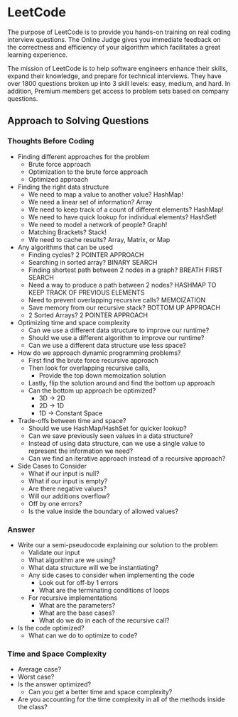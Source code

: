 # LeetCode
The purpose of LeetCode is to provide you hands-on training on real coding interview questions. 
The Online Judge gives you immediate feedback on the correctness and efficiency of your 
algorithm which facilitates a great learning experience.

The mission of LeetCode is to help software engineers enhance their skills, 
expand their knowledge, and prepare for technical interviews. They have over 1800 
questions broken up into 3 skill levels: easy, medium, and hard. In addition, 
Premium members get access to problem sets based on company questions.

## Approach to Solving Questions
### Thoughts Before Coding
* Finding different approaches for the problem
    * Brute force approach
    * Optimization to the brute force approach
    * Optimized approach
* Finding the right data structure
    * We need to map a value to another value? HashMap!
    * We need a linear set of information? Array
    * We need to keep track of a count of different elements? HashMap!
    * We need to have quick lookup for individual elements? HashSet!
    * We need to model a network of people? Graph!
    * Matching Brackets? Stack!
    * We need to cache results? Array, Matrix, or Map
* Any algorithms that can be used
    * Finding cycles? 2 POINTER APPROACH
    * Searching in sorted array? BINARY SEARCH
    * Finding shortest path between 2 nodes in a graph? BREATH FIRST SEARCH
    * Need a way to produce a path between 2 nodes? HASHMAP TO KEEP TRACK OF PREVIOUS ELEMENTS
    * Need to prevent overlapping recursive calls? MEMOIZATION
    * Save memory from our recursive stack? BOTTOM UP APPROACH
    * 2 Sorted Arrays? 2 POINTER APPROACH
* Optimizing time and space complexity
    * Can we use a different data structure to improve our runtime?
    * Should we use a different algorithm to improve our runtime?
    * Can we use a different data structure use less space?
* How do we approach dynamic programming problems?
    * First find the brute force recursive approach
    * Then look for overlapping recursive calls, 
        * Provide the top down memoization solution
    * Lastly, flip the solution around and find the bottom up approach
    * Can the bottom up approach be optimized?
        * 3D -> 2D
        * 2D -> 1D
        * 1D -> Constant Space
* Trade-offs between time and space?
    * Should we use HashMap/HashSet for quicker lookup?
    * Can we save previously seen values in a data structure?
    * Instead of using data structure, can we use a single value to represent the information we need?
    * Can we find an iterative approach instead of a recursive approach?
* Side Cases to Consider
   * What if our input is null?
   * What if our input is empty?
   * Are there negative values?
   * Will our additions overflow?
   * Off by one errors?
   * Is the value inside the boundary of allowed values?

### Answer
- Write our a semi-pseudocode explaining our solution to the problem
    - Validate our input   
    - What algorithm are we using?
    - What data structure will we be instantiating?
    - Any side cases to consider when implementing the code
        - Look out for off-by 1 errors
        - What are the terminating conditions of loops
    - For recursive implementations
        - What are the parameters?
        - What are the base cases?
        - What do we do in each of the recursive call?
- Is the code optimized?
    - What can we do to optimize to code?
        
### Time and Space Complexity
- Average case?
- Worst case?    
- Is the answer optimized?
    - Can you get a better time and space complexity?
- Are you accounting for the time complexity in all of the methods inside the class?